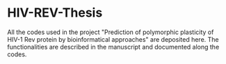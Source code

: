 # HIV-REV-Thesis
All the codes used in the project "Prediction of polymorphic plasticity of HIV-1 Rev protein by bioinformatical approaches" are deposited here. The functionalities are described in the manuscript and documented along the codes.
